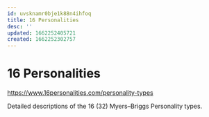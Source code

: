 ```yaml
---
id: uvsknamr0bje1k88n4ihfoq
title: 16 Personalities
desc: ''
updated: 1662252405721
created: 1662252302757
---
```

# 16 Personalities

https://www.16personalities.com/personality-types

Detailed descriptions of the 16 (32) Myers–Briggs Personality types.
